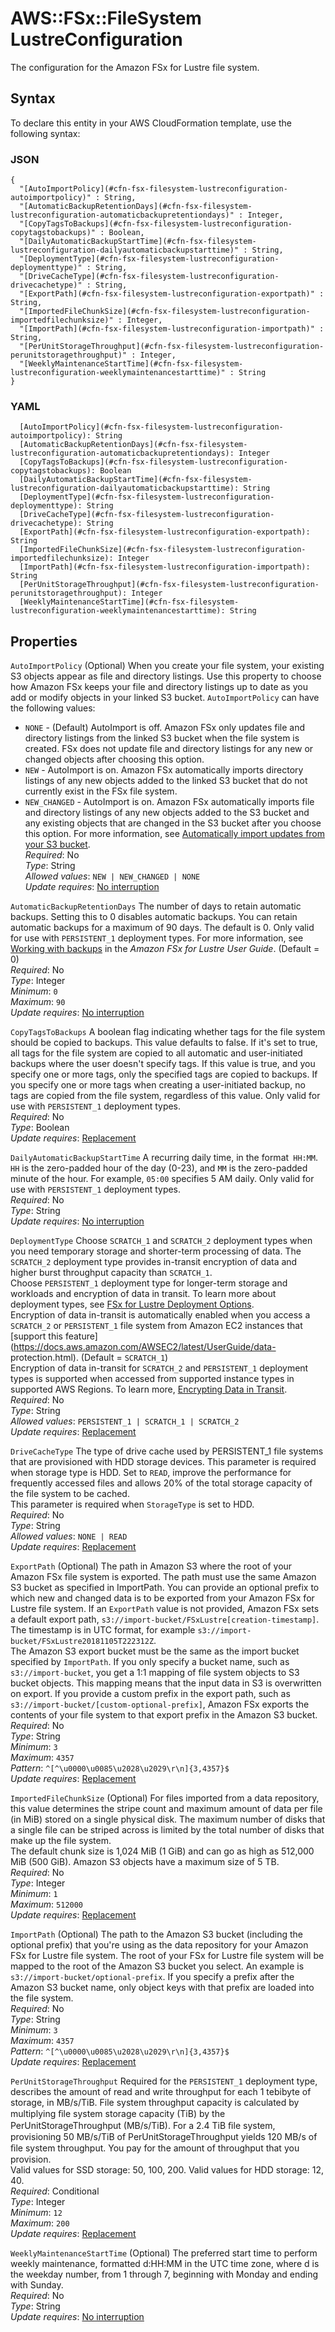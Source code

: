 # AWS::FSx::FileSystem LustreConfiguration<a name="aws-properties-fsx-filesystem-lustreconfiguration"></a>

The configuration for the Amazon FSx for Lustre file system\.

## Syntax<a name="aws-properties-fsx-filesystem-lustreconfiguration-syntax"></a>

To declare this entity in your AWS CloudFormation template, use the following syntax:

### JSON<a name="aws-properties-fsx-filesystem-lustreconfiguration-syntax.json"></a>

```
{
  "[AutoImportPolicy](#cfn-fsx-filesystem-lustreconfiguration-autoimportpolicy)" : String,
  "[AutomaticBackupRetentionDays](#cfn-fsx-filesystem-lustreconfiguration-automaticbackupretentiondays)" : Integer,
  "[CopyTagsToBackups](#cfn-fsx-filesystem-lustreconfiguration-copytagstobackups)" : Boolean,
  "[DailyAutomaticBackupStartTime](#cfn-fsx-filesystem-lustreconfiguration-dailyautomaticbackupstarttime)" : String,
  "[DeploymentType](#cfn-fsx-filesystem-lustreconfiguration-deploymenttype)" : String,
  "[DriveCacheType](#cfn-fsx-filesystem-lustreconfiguration-drivecachetype)" : String,
  "[ExportPath](#cfn-fsx-filesystem-lustreconfiguration-exportpath)" : String,
  "[ImportedFileChunkSize](#cfn-fsx-filesystem-lustreconfiguration-importedfilechunksize)" : Integer,
  "[ImportPath](#cfn-fsx-filesystem-lustreconfiguration-importpath)" : String,
  "[PerUnitStorageThroughput](#cfn-fsx-filesystem-lustreconfiguration-perunitstoragethroughput)" : Integer,
  "[WeeklyMaintenanceStartTime](#cfn-fsx-filesystem-lustreconfiguration-weeklymaintenancestarttime)" : String
}
```

### YAML<a name="aws-properties-fsx-filesystem-lustreconfiguration-syntax.yaml"></a>

```
  [AutoImportPolicy](#cfn-fsx-filesystem-lustreconfiguration-autoimportpolicy): String
  [AutomaticBackupRetentionDays](#cfn-fsx-filesystem-lustreconfiguration-automaticbackupretentiondays): Integer
  [CopyTagsToBackups](#cfn-fsx-filesystem-lustreconfiguration-copytagstobackups): Boolean
  [DailyAutomaticBackupStartTime](#cfn-fsx-filesystem-lustreconfiguration-dailyautomaticbackupstarttime): String
  [DeploymentType](#cfn-fsx-filesystem-lustreconfiguration-deploymenttype): String
  [DriveCacheType](#cfn-fsx-filesystem-lustreconfiguration-drivecachetype): String
  [ExportPath](#cfn-fsx-filesystem-lustreconfiguration-exportpath): String
  [ImportedFileChunkSize](#cfn-fsx-filesystem-lustreconfiguration-importedfilechunksize): Integer
  [ImportPath](#cfn-fsx-filesystem-lustreconfiguration-importpath): String
  [PerUnitStorageThroughput](#cfn-fsx-filesystem-lustreconfiguration-perunitstoragethroughput): Integer
  [WeeklyMaintenanceStartTime](#cfn-fsx-filesystem-lustreconfiguration-weeklymaintenancestarttime): String
```

## Properties<a name="aws-properties-fsx-filesystem-lustreconfiguration-properties"></a>

`AutoImportPolicy`  <a name="cfn-fsx-filesystem-lustreconfiguration-autoimportpolicy"></a>
 \(Optional\) When you create your file system, your existing S3 objects appear as file and directory listings\. Use this property to choose how Amazon FSx keeps your file and directory listings up to date as you add or modify objects in your linked S3 bucket\. `AutoImportPolicy` can have the following values:  
+  `NONE` \- \(Default\) AutoImport is off\. Amazon FSx only updates file and directory listings from the linked S3 bucket when the file system is created\. FSx does not update file and directory listings for any new or changed objects after choosing this option\.
+  `NEW` \- AutoImport is on\. Amazon FSx automatically imports directory listings of any new objects added to the linked S3 bucket that do not currently exist in the FSx file system\. 
+  `NEW_CHANGED` \- AutoImport is on\. Amazon FSx automatically imports file and directory listings of any new objects added to the S3 bucket and any existing objects that are changed in the S3 bucket after you choose this option\. 
For more information, see [Automatically import updates from your S3 bucket](https://docs.aws.amazon.com/fsx/latest/LustreGuide/autoimport-data-repo.html)\.  
*Required*: No  
*Type*: String  
*Allowed values*: `NEW | NEW_CHANGED | NONE`  
*Update requires*: [No interruption](https://docs.aws.amazon.com/AWSCloudFormation/latest/UserGuide/using-cfn-updating-stacks-update-behaviors.html#update-no-interrupt)

`AutomaticBackupRetentionDays`  <a name="cfn-fsx-filesystem-lustreconfiguration-automaticbackupretentiondays"></a>
The number of days to retain automatic backups\. Setting this to 0 disables automatic backups\. You can retain automatic backups for a maximum of 90 days\. The default is 0\. Only valid for use with `PERSISTENT_1` deployment types\. For more information, see [Working with backups](https://docs.aws.amazon.com/fsx/latest/LustreGuide/using-backups-fsx.html) in the *Amazon FSx for Lustre User Guide*\. \(Default = 0\)  
*Required*: No  
*Type*: Integer  
*Minimum*: `0`  
*Maximum*: `90`  
*Update requires*: [No interruption](https://docs.aws.amazon.com/AWSCloudFormation/latest/UserGuide/using-cfn-updating-stacks-update-behaviors.html#update-no-interrupt)

`CopyTagsToBackups`  <a name="cfn-fsx-filesystem-lustreconfiguration-copytagstobackups"></a>
A boolean flag indicating whether tags for the file system should be copied to backups\. This value defaults to false\. If it's set to true, all tags for the file system are copied to all automatic and user\-initiated backups where the user doesn't specify tags\. If this value is true, and you specify one or more tags, only the specified tags are copied to backups\. If you specify one or more tags when creating a user\-initiated backup, no tags are copied from the file system, regardless of this value\. Only valid for use with `PERSISTENT_1` deployment types\.  
*Required*: No  
*Type*: Boolean  
*Update requires*: [Replacement](https://docs.aws.amazon.com/AWSCloudFormation/latest/UserGuide/using-cfn-updating-stacks-update-behaviors.html#update-replacement)

`DailyAutomaticBackupStartTime`  <a name="cfn-fsx-filesystem-lustreconfiguration-dailyautomaticbackupstarttime"></a>
A recurring daily time, in the format` HH:MM`\. `HH` is the zero\-padded hour of the day \(0\-23\), and `MM` is the zero\-padded minute of the hour\. For example, `05:00` specifies 5 AM daily\. Only valid for use with `PERSISTENT_1` deployment types\.  
*Required*: No  
*Type*: String  
*Update requires*: [No interruption](https://docs.aws.amazon.com/AWSCloudFormation/latest/UserGuide/using-cfn-updating-stacks-update-behaviors.html#update-no-interrupt)

`DeploymentType`  <a name="cfn-fsx-filesystem-lustreconfiguration-deploymenttype"></a>
 Choose `SCRATCH_1` and `SCRATCH_2` deployment types when you need temporary storage and shorter\-term processing of data\. The `SCRATCH_2` deployment type provides in\-transit encryption of data and higher burst throughput capacity than `SCRATCH_1`\.  
Choose `PERSISTENT_1` deployment type for longer\-term storage and workloads and encryption of data in transit\. To learn more about deployment types, see [ FSx for Lustre Deployment Options](https://docs.aws.amazon.com/fsx/latest/LustreGuide/lustre-deployment-types.html)\.  
Encryption of data in\-transit is automatically enabled when you access a `SCRATCH_2` or `PERSISTENT_1` file system from Amazon EC2 instances that [support this feature](https://docs.aws.amazon.com/AWSEC2/latest/UserGuide/data-                 protection.html)\. \(Default = `SCRATCH_1`\)   
Encryption of data in\-transit for `SCRATCH_2` and `PERSISTENT_1` deployment types is supported when accessed from supported instance types in supported AWS Regions\. To learn more, [Encrypting Data in Transit](https://docs.aws.amazon.com/fsx/latest/LustreGuide/encryption-in-transit-fsxl.html)\.  
*Required*: No  
*Type*: String  
*Allowed values*: `PERSISTENT_1 | SCRATCH_1 | SCRATCH_2`  
*Update requires*: [Replacement](https://docs.aws.amazon.com/AWSCloudFormation/latest/UserGuide/using-cfn-updating-stacks-update-behaviors.html#update-replacement)

`DriveCacheType`  <a name="cfn-fsx-filesystem-lustreconfiguration-drivecachetype"></a>
The type of drive cache used by PERSISTENT\_1 file systems that are provisioned with HDD storage devices\. This parameter is required when storage type is HDD\. Set to `READ`, improve the performance for frequently accessed files and allows 20% of the total storage capacity of the file system to be cached\.   
This parameter is required when `StorageType` is set to HDD\.  
*Required*: No  
*Type*: String  
*Allowed values*: `NONE | READ`  
*Update requires*: [Replacement](https://docs.aws.amazon.com/AWSCloudFormation/latest/UserGuide/using-cfn-updating-stacks-update-behaviors.html#update-replacement)

`ExportPath`  <a name="cfn-fsx-filesystem-lustreconfiguration-exportpath"></a>
\(Optional\) The path in Amazon S3 where the root of your Amazon FSx file system is exported\. The path must use the same Amazon S3 bucket as specified in ImportPath\. You can provide an optional prefix to which new and changed data is to be exported from your Amazon FSx for Lustre file system\. If an `ExportPath` value is not provided, Amazon FSx sets a default export path, `s3://import-bucket/FSxLustre[creation-timestamp]`\. The timestamp is in UTC format, for example `s3://import-bucket/FSxLustre20181105T222312Z`\.  
The Amazon S3 export bucket must be the same as the import bucket specified by `ImportPath`\. If you only specify a bucket name, such as `s3://import-bucket`, you get a 1:1 mapping of file system objects to S3 bucket objects\. This mapping means that the input data in S3 is overwritten on export\. If you provide a custom prefix in the export path, such as `s3://import-bucket/[custom-optional-prefix]`, Amazon FSx exports the contents of your file system to that export prefix in the Amazon S3 bucket\.  
*Required*: No  
*Type*: String  
*Minimum*: `3`  
*Maximum*: `4357`  
*Pattern*: `^[^\u0000\u0085\u2028\u2029\r\n]{3,4357}$`  
*Update requires*: [Replacement](https://docs.aws.amazon.com/AWSCloudFormation/latest/UserGuide/using-cfn-updating-stacks-update-behaviors.html#update-replacement)

`ImportedFileChunkSize`  <a name="cfn-fsx-filesystem-lustreconfiguration-importedfilechunksize"></a>
\(Optional\) For files imported from a data repository, this value determines the stripe count and maximum amount of data per file \(in MiB\) stored on a single physical disk\. The maximum number of disks that a single file can be striped across is limited by the total number of disks that make up the file system\.  
The default chunk size is 1,024 MiB \(1 GiB\) and can go as high as 512,000 MiB \(500 GiB\)\. Amazon S3 objects have a maximum size of 5 TB\.  
*Required*: No  
*Type*: Integer  
*Minimum*: `1`  
*Maximum*: `512000`  
*Update requires*: [Replacement](https://docs.aws.amazon.com/AWSCloudFormation/latest/UserGuide/using-cfn-updating-stacks-update-behaviors.html#update-replacement)

`ImportPath`  <a name="cfn-fsx-filesystem-lustreconfiguration-importpath"></a>
\(Optional\) The path to the Amazon S3 bucket \(including the optional prefix\) that you're using as the data repository for your Amazon FSx for Lustre file system\. The root of your FSx for Lustre file system will be mapped to the root of the Amazon S3 bucket you select\. An example is `s3://import-bucket/optional-prefix`\. If you specify a prefix after the Amazon S3 bucket name, only object keys with that prefix are loaded into the file system\.  
*Required*: No  
*Type*: String  
*Minimum*: `3`  
*Maximum*: `4357`  
*Pattern*: `^[^\u0000\u0085\u2028\u2029\r\n]{3,4357}$`  
*Update requires*: [Replacement](https://docs.aws.amazon.com/AWSCloudFormation/latest/UserGuide/using-cfn-updating-stacks-update-behaviors.html#update-replacement)

`PerUnitStorageThroughput`  <a name="cfn-fsx-filesystem-lustreconfiguration-perunitstoragethroughput"></a>
 Required for the `PERSISTENT_1` deployment type, describes the amount of read and write throughput for each 1 tebibyte of storage, in MB/s/TiB\. File system throughput capacity is calculated by multiplying ﬁle system storage capacity \(TiB\) by the PerUnitStorageThroughput \(MB/s/TiB\)\. For a 2\.4 TiB ﬁle system, provisioning 50 MB/s/TiB of PerUnitStorageThroughput yields 120 MB/s of ﬁle system throughput\. You pay for the amount of throughput that you provision\.   
Valid values for SSD storage: 50, 100, 200\. Valid values for HDD storage: 12, 40\.  
*Required*: Conditional  
*Type*: Integer  
*Minimum*: `12`  
*Maximum*: `200`  
*Update requires*: [Replacement](https://docs.aws.amazon.com/AWSCloudFormation/latest/UserGuide/using-cfn-updating-stacks-update-behaviors.html#update-replacement)

`WeeklyMaintenanceStartTime`  <a name="cfn-fsx-filesystem-lustreconfiguration-weeklymaintenancestarttime"></a>
\(Optional\) The preferred start time to perform weekly maintenance, formatted d:HH:MM in the UTC time zone, where d is the weekday number, from 1 through 7, beginning with Monday and ending with Sunday\.  
*Required*: No  
*Type*: String  
*Update requires*: [No interruption](https://docs.aws.amazon.com/AWSCloudFormation/latest/UserGuide/using-cfn-updating-stacks-update-behaviors.html#update-no-interrupt)